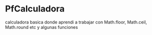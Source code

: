 # PfCalculadora
calculadora basica
donde aprendi a trabajar con Math.floor, Math.ceil, Math.round etc y algunas funciones

